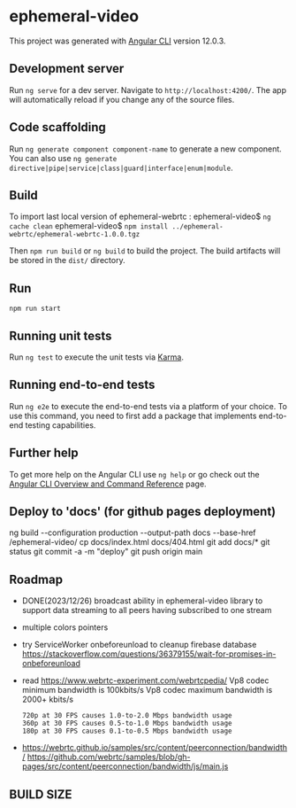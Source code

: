 # ephemeral-video

This project was generated with [Angular CLI](https://github.com/angular/angular-cli) version 12.0.3.

## Development server

Run `ng serve` for a dev server. Navigate to `http://localhost:4200/`. The app will automatically reload if you change any of the source files.

## Code scaffolding

Run `ng generate component component-name` to generate a new component. You can also use `ng generate directive|pipe|service|class|guard|interface|enum|module`.

## Build

To import last local version of ephemeral-webrtc :
ephemeral-video$ `ng cache clean`
ephemeral-video$ `npm install ../ephemeral-webrtc/ephemeral-webrtc-1.0.0.tgz`

Then `npm run build` or `ng build` to build the project. The build artifacts will be stored in the `dist/` directory.

## Run

`npm run start`

## Running unit tests

Run `ng test` to execute the unit tests via [Karma](https://karma-runner.github.io).

## Running end-to-end tests

Run `ng e2e` to execute the end-to-end tests via a platform of your choice. To use this command, you need to first add a package that implements end-to-end testing capabilities.

## Further help

To get more help on the Angular CLI use `ng help` or go check out the [Angular CLI Overview and Command Reference](https://angular.io/cli) page.

## Deploy to 'docs' (for github pages deployment)

ng build --configuration production --output-path docs --base-href /ephemeral-video/
cp docs/index.html docs/404.html
git add docs/\*
git status
git commit -a -m "deploy"
git push origin main

## Roadmap

- DONE(2023/12/26) broadcast ability in ephemeral-video library to support data streaming to all peers having subscribed to one stream
- multiple colors pointers
- try ServiceWorker onbeforeunload to cleanup firebase database https://stackoverflow.com/questions/36379155/wait-for-promises-in-onbeforeunload

- read https://www.webrtc-experiment.com/webrtcpedia/
  Vp8 codec minimum bandwidth is 100kbits/s
  Vp8 codec maximum bandwidth is 2000+ kbits/s

      720p at 30 FPS causes 1.0-to-2.0 Mbps bandwidth usage
      360p at 30 FPS causes 0.5-to-1.0 Mbps bandwidth usage
      180p at 30 FPS causes 0.1-to-0.5 Mbps bandwidth usage

- https://webrtc.github.io/samples/src/content/peerconnection/bandwidth/
  https://github.com/webrtc/samples/blob/gh-pages/src/content/peerconnection/bandwidth/js/main.js

## BUILD SIZE
